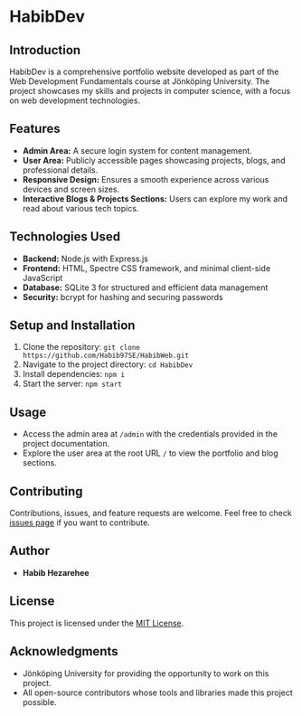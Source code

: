 # HabibDev

## Introduction

HabibDev is a comprehensive portfolio website developed as part of the Web Development Fundamentals course at Jönköping University. The project showcases my skills and projects in computer science, with a focus on web development technologies.

## Features

- **Admin Area:** A secure login system for content management.
- **User Area:** Publicly accessible pages showcasing projects, blogs, and professional details.
- **Responsive Design:** Ensures a smooth experience across various devices and screen sizes.
- **Interactive Blogs & Projects Sections:** Users can explore my work and read about various tech topics.

## Technologies Used

- **Backend:** Node.js with Express.js
- **Frontend:** HTML, Spectre CSS framework, and minimal client-side JavaScript
- **Database:** SQLite 3 for structured and efficient data management
- **Security:** bcrypt for hashing and securing passwords

## Setup and Installation

1. Clone the repository:
   `git clone https://github.com/Habib97SE/HabibWeb.git`
2. Navigate to the project directory:
   `cd HabibDev`
3. Install dependencies:
   `npm i`
4. Start the server:
   `npm start`

## Usage

- Access the admin area at `/admin` with the credentials provided in the project documentation.
- Explore the user area at the root URL `/` to view the portfolio and blog sections.

## Contributing

Contributions, issues, and feature requests are welcome. Feel free to check [issues page](https://github.com/Habib97SE/HabibDev/issues) if you want to contribute.

## Author

- **Habib Hezarehee**

## License

This project is licensed under the [MIT License](LICENSE).

## Acknowledgments

- Jönköping University for providing the opportunity to work on this project.
- All open-source contributors whose tools and libraries made this project possible.
